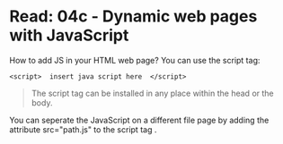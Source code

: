 # Read: 04c - Dynamic web pages with JavaScript
How to add JS in your HTML web page?
You can use the script tag:

`<script> 
insert java script here 
</script> 
`
> The script tag can be installed in any place within the head or the body.


You can seperate the JavaScript on a different file page by adding the attribute  src="path.js" to the script tag .
